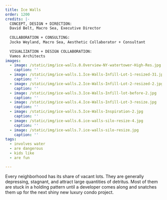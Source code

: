 ```yaml
---
title: Ice Walls
order: 1200
credits: |-
  CONCEPT, DESIGN + DIRECTION:  
  David Belt, Macro Sea, Executive Director  
    
  COLLABORATION + CONSULTING:  
  Jocko Weyland, Macro Sea, Aesthetic Collaborator + Consultant  
    
  VISUALIZATION + DESIGN COLLABORATION:  
  Vamos Architects
images:
  - image: /static/img/ice-walls.0.Overview-NY-watertower-High-Res.jpg
    caption: ''
  - image: /static/img/ice-walls.1.Ice-Walls-Infill-Lot-1-resized-31.jpg
    caption: ''
  - image: /static/img/ice-walls.2.Ice-Walls-Infill-Lot-2-resized-2.jpg
    caption: ''
  - image: /static/img/ice-walls.3.Ice-Walls-Infill-lot-before-2.jpg
    caption: ''
  - image: /static/img/ice-walls.4.Ice-Walls-Infill-Lot-3-resize.jpg
    caption: ''
  - image: /static/img/ice-walls.5.Ice-Walls-Inspiration-2.jpg
    caption: ''
  - image: /static/img/ice-walls.6.ice-walls-silo-resize-4.jpg
    caption: ''
  - image: /static/img/ice-walls.7.ice-walls-silo-resize.jpg
    caption: ''
tags:
  - involves water
  - are dangerous
  - kids like
  - are fun

---
```

Every neighborhood has its share of vacant lots. They are generally depressing, stagnant, and attract large quantities of detritus. Most of them are stuck in a holding pattern until a developer comes along and snatches them up for the next shiny new luxury condo project.

